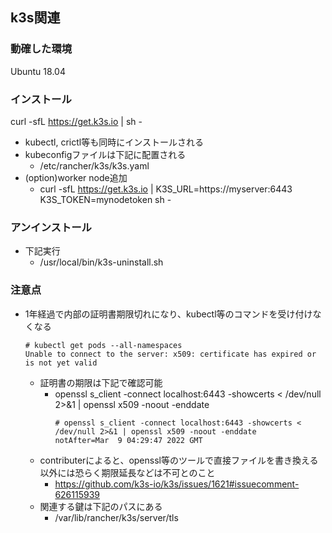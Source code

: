 ## k3s関連

### 動確した環境

Ubuntu 18.04

### インストール

curl -sfL https://get.k3s.io | sh -
* kubectl, crictl等も同時にインストールされる
* kubeconfigファイルは下記に配置される
  * /etc/rancher/k3s/k3s.yaml
* (option)worker node追加
  * curl -sfL https://get.k3s.io | K3S_URL=https://myserver:6443 K3S_TOKEN=mynodetoken sh -

### アンインストール

* 下記実行
  * /usr/local/bin/k3s-uninstall.sh

### 注意点

* 1年経過で内部の証明書期限切れになり、kubectl等のコマンドを受け付けなくなる
  ```
  # kubectl get pods --all-namespaces
  Unable to connect to the server: x509: certificate has expired or is not yet valid
  ```
  * 証明書の期限は下記で確認可能
    * openssl s_client -connect localhost:6443 -showcerts < /dev/null 2>&1 | openssl x509 -noout -enddate
      ```
      # openssl s_client -connect localhost:6443 -showcerts < /dev/null 2>&1 | openssl x509 -noout -enddate
      notAfter=Mar  9 04:29:47 2022 GMT
      ```
  * contributerによると、openssl等のツールで直接ファイルを書き換える以外には恐らく期限延長などは不可とのこと
    * https://github.com/k3s-io/k3s/issues/1621#issuecomment-626115939
  * 関連する鍵は下記のパスにある
    * /var/lib/rancher/k3s/server/tls
